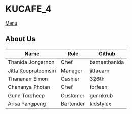 # KUCAFE_4

[Menu](menu.md)

## About Us

| Name   | Role  | Github   |
|--------|-------|----------|
| Thanida Jongarnon | Chef | bameethanida |
| Jitta Koopratoomsiri | Manager | jittaearn |
| Thananan Eimon | Cashier | 326th |
| Chananya Photan | Chef  |  forfeen  |
| Gunn Torcheep | Customer | gunnkrub |
| Arisa Pangpeng | Bartender | kidstylex |

